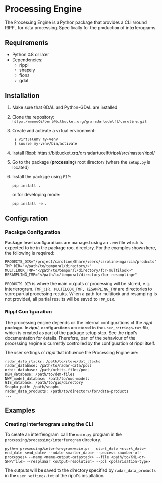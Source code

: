 # Processing Engine

The Processing Engine is a Python package that provides a CLI around RIPPL for data processing. Specifically for the production of interferograms.

## Requirements

* Python 3.8 or later
* Dependencies:
  * rippl
  * shapely
  * fiona
  * gdal

## Installation

1. Make sure that GDAL and Python-GDAL are installed.
2. Clone the repository: `https://manuGilbert@bitbucket.org/grsradartudelft/caroline.git`
3. Create and activate a virtual environment:
   
   ```shell
    $ virtualenv my-venv
    $ source my-venv/bin/activate
   ```
4. Install Rippl: https://bitbucket.org/grsradartudelft/rippl/src/master/rippl/ 
   
5. Go to the package (**processing**) root directory (where the `setup.py` is located).
6. Install the package using `PIP`:
    ```shell
    pip install .
    ```
    or for developing mode:
    ```shell
    pip install -e .
    ```

## Configuration

### Pacakge Configuration
Package level configurations are managed using an `.env` file which is expected to be in the package root directory. For the examples shown here, the following is required:

```shell
PRODUCTS_DIR="/project/caroline/Share/users/caroline-mgarcia/products"
TMP_DIR="</path/to/temporal/directory/>"
MULTILOOK_TMP="</path/to/temporal/directory/for-multilook>"
RESAMPLING_TMP="</path/to/temporal/directory/for-resampling>"
```

`PRODUCTS_DIR` is where the main outputs of processing will be stored, e.g. interferogram. `TMP_DIR, MULTILOOK_TMP, RESAMPLING_TMP` are directories to store partial processing results. When a path for multilook and resampling is not provided, all partial results will be saved to `TMP_DIR`.

### Rippl Configuration

The processing engine depends on the internal configurations of the *rippl* package. In *rippl*, configurations are stored in the `user_settings.txt` file, which is created as part of the package setup step. See the rippl's documentation for details. Therefore, part of the behaviour of the processing engine is currently controlled by the configuration of rippl itself. 

The user settings of *rippl* that influence the Processing Engine are:

```shell
radar_data_stacks: /path/to/store/dat_stacks
radar_database: /path/to/radar-data/pool
orbit_database: /path/orbits-files/pool
DEM_database: /path/to/dem-files
NWP_model_database: /path/to/nwp-models
GIS_database: /path/to/gis/directory
Snaphu_path: /path/snaphu
radar_data_products: /path/to/directory/for/data-products
...
```
  

## Examples

### Creating interferogram using the CLI

To create an interferogram, call the `main.py` program in the `processing/processing/interferogram` directory.

```shell
python processing/interferogram/main.py --start_date <start_date> --end_date <end_date> --mdate <master_date> --process <number-of-processes> --name <name-output-datastack> --file <path/to/KML-or-SHP/file> --resplanar <output-resolution> --pol <polarisation-type>
```

The outputs will be saved to the directory specified by `radar_data_products` in the `user_settings.txt` of the rippl's installation.

